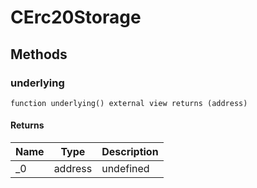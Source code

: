 # CErc20Storage









## Methods

### underlying

```solidity
function underlying() external view returns (address)
```






#### Returns

| Name | Type | Description |
|---|---|---|
| _0 | address | undefined |




